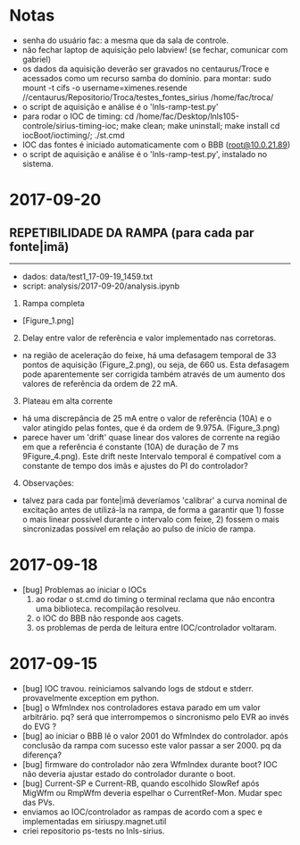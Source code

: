 # Notas

- senha do usuário fac: a mesma que da sala de controle.
- não fechar laptop de aquisição pelo labview! (se fechar, comunicar com gabriel)
- os dados da aquisição deverão ser gravados no centaurus/Troce e acessados como
  um recurso samba do domínio. para montar:
  sudo mount -t cifs -o username=ximenes.resende //centaurus/Repositorio/Troca/testes_fontes_sirius /home/fac/troca/
- o script de aquisição e análise é o 'lnls-ramp-test.py'
- para rodar o IOC de timing:
  cd /home/fac/Desktop/lnls105-controle/sirius-timing-ioc; make clean; make uninstall; make install
  cd iocBoot/ioctiming/; ./st.cmd
- IOC das fontes é iniciado automaticamente com o BBB (root@10.0.21.89)
- o script de aquisição e análise é o 'lnls-ramp-test.py', instalado no sistema.


# 2017-09-20

## REPETIBILIDADE DA RAMPA (para cada par fonte|imã)
-------------------------------------------------------

- dados: data/test1_17-09-19_1459.txt
- script: analysis/2017-09-20/analysis.ipynb

1. Rampa completa

- [Figure_1.png]

2. Delay entre valor de referẽncia e valor implementado nas corretoras.

- na região de aceleração do feixe, há uma defasagem temporal de 33 pontos de
  aquisição (Figure_2.png), ou seja, de 660 us. Esta defasagem pode aparentemente
  ser corrigida também através de um aumento dos valores de referẽncia da ordem
  de 22 mA.

3. Plateau em alta corrente

- há uma discrepância de 25 mA entre o valor de referência (10A) e o valor atingido pelas fontes, que é da ordem de 9.975A. (Figure_3.png)
- parece haver um 'drift' quase linear dos valores de corrente na região em que a referência é constante (10A) de duração de 7 ms 9Figure_4.png). Este drift neste Intervalo temporal é compatível com a constante de tempo dos imãs e ajustes do PI do controlador?

4. Observações:

- talvez para cada par fonte|imã deveríamos 'calibrar' a curva nominal de excitação antes de utilizá-la na rampa, de forma a garantir que 1) fosse o mais linear possível durante o intervalo com feixe, 2) fossem o mais sincronizadas possível em relação ao pulso de início de rampa.


# 2017-09-18

- [bug] Problemas ao iniciar o  IOCs
  1. ao rodar o st.cmd do timing o terminal reclama que não encontra uma biblioteca. recompilação resolveu.
  2. o IOC do BBB não responde aos cagets.
  3. os problemas de perda de leitura entre IOC/controlador voltaram.


# 2017-09-15

- [bug] IOC travou. reiniciamos salvando logs de stdout e stderr.
  provavelmente exception em python.
- [bug] o WfmIndex nos controladores estava parado em um valor arbitrário. pq?
  será que interrompemos o sincronismo pelo EVR ao invés do EVG ?
- [bug] ao iniciar o BBB lê o valor 2001 do WfmIndex do controlador.
  após conclusão da rampa com sucesso este valor passar a ser 2000. pq da diferença?
- [bug] firmware do controlador não zera WfmIndex durante boot?
  IOC não deveria ajustar estado do controlador durante o boot.
- [bug] Current-SP e Current-RB, quando escolhido SlowRef após MigWfm ou
  RmpWfm deveria espelhar o CurrentRef-Mon. Mudar spec das PVs.
- enviamos ao IOC/controlador as rampas de acordo com a spec e implementadas em
  siriuspy.magnet.util
- criei repositorio ps-tests no lnls-sirius.
